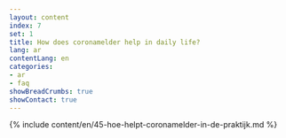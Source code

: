 ```yaml
---
layout: content
index: 7
set: 1
title: How does coronamelder help in daily life?
lang: ar
contentLang: en
categories:
- ar
- faq
showBreadCrumbs: true
showContact: true
---
```

{% include content/en/45-hoe-helpt-coronamelder-in-de-praktijk.md %}
